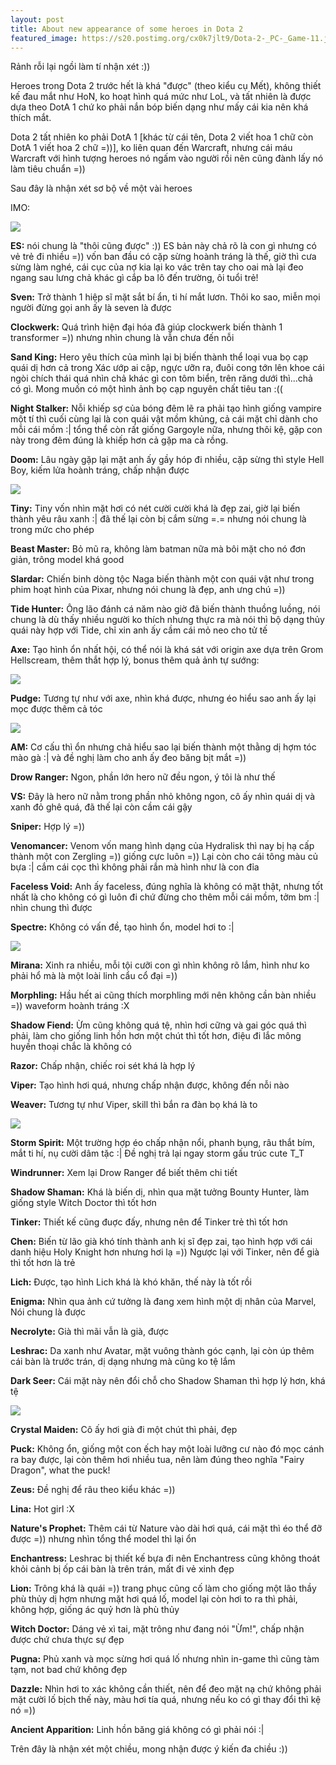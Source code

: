 ```yaml
---
layout: post
title: About new appearance of some heroes in Dota 2
featured_image: https://s20.postimg.org/cx0k7jlt9/Dota-2-_PC-_Game-11.jpg
---
```


Rảnh rỗi lại ngồi làm tí nhận xét :))
 
Heroes trong Dota 2 trước hết là khá "được" (theo kiểu cụ Mết), không thiết kế đau mắt như HoN, ko hoạt hình quá mức như LoL, và tất nhiên là được dựa theo DotA 1 chứ ko phải nắn bóp biến dạng như mấy cái kia nên khá thích mắt.
 
Dota 2 tất nhiên ko phải DotA 1 [khác từ cái tên, Dota 2 viết hoa 1 chữ còn DotA 1 viết hoa 2 chữ =))], ko liên quan đến Warcraft, nhưng cái máu Warcraft với hình tượng heroes nó ngấm vào người rồi nên cũng đành lấy nó làm tiêu chuẩn =))
 
Sau đây là nhận xét sơ bộ về một vài heroes

IMO:
 
<p class="img-center">
<img class="img-responsive" src="http://i.imgur.com/WQuvFrO.jpg">
</p> 

**ES:** nói chung là "thôi cũng được" :)) ES bản này chả rõ là con gì nhưng có vẻ trẻ đi nhiều =)) vốn ban đầu có cặp sừng hoành tráng là thế, giờ thì cưa sừng làm nghé, cái cục của nợ kia lại ko vác trên tay cho oai mà lại đeo ngang sau lưng chả khác gì cắp ba lô đến trường, ôi tuổi trẻ!
 
**Sven:** Trở thành 1 hiệp sĩ mặt sắt bí ẩn, ti hí mắt lươn. Thôi ko sao, miễn mọi người đừng gọi anh ấy là seven là được
 
**Clockwerk:** Quá trình hiện đại hóa đã giúp clockwerk biến thành 1 transformer =)) nhưng nhìn chung là vẫn chưa đến nỗi
 
**Sand King:** Hero yêu thích của mình lại bị biến thành thể loại vua bọ cạp quái dị hơn cả trong Xác ướp ai cập, ngực ưỡn ra, đuôi cong tớn lên khoe cái ngòi chích thái quá nhìn chả khác gì con tôm biển, trên răng dưới thì...chả có gì. Mong muốn có một hình ảnh bọ cạp nguyên chất tiêu tan :((
 
**Night Stalker:** Nỗi khiếp sợ của bóng đêm lẽ ra phải tạo hình giống vampire một tí thì cuối cùng lại là con quái vật mồm khủng, cả cái mặt chỉ dành cho mỗi cái mồm :&#124; tổng thể còn rất giống Gargoyle nữa, nhưng thôi kệ, gặp con này trong đêm đúng là khiếp hơn cả gặp ma cà rồng.
 
**Doom:** Lâu ngày gặp lại mặt anh ấy gầy hóp đi nhiều, cặp sừng thì style Hell Boy, kiếm lửa hoành tráng, chấp nhận được
 
<p class="img-center">
<img class="img-responsive" src="http://i.imgur.com/1LK00U8.jpg">
</p> 
 
**Tiny:** Tiny vốn nhìn mặt hơi có nét cười cười khá là đẹp zai, giờ lại biến thành yêu râu xanh :&#124; đã thế lại còn bị cắm sừng =.= nhưng nói chung là trong mức cho phép
 
**Beast Master:** Bỏ mũ ra, không làm batman nữa mà bôi mặt cho nó đơn giản, trông model khá good
 
**Slardar:** Chiến binh dòng tộc Naga biến thành một con quái vật như trong phim hoạt hình của Pixar, nhưng nói chung là đẹp, anh ưng chú =))
 
**Tide Hunter:** Ông lão đánh cá năm nào giờ đã biến thành thuồng luồng, nói chung là dù thấy nhiều người ko thích nhưng thực ra mà nói thì bộ dạng thủy quái này hợp với Tide, chỉ xin anh ấy cầm cái mỏ neo cho tử tế
 
**Axe:** Tạo hình ổn nhất hội, có thể nói là khá sát với origin axe dựa trên Grom Hellscream, thêm thắt hợp lý, bonus thêm quả ảnh tự sướng:
 
<p class="img-center">
<img class="img-responsive" src="http://i.imgur.com/R2FycqT.jpg">
</p> 
 
**Pudge:** Tương tự như với axe, nhìn khá được, nhưng éo hiểu sao anh ấy lại mọc được thêm cả tóc
 
<p class="img-center">
<img class="img-responsive" src="http://i.imgur.com/7tvRQqA.jpg">
</p> 
 
**AM:** Cơ cấu thì ổn nhưng chả hiểu sao lại biến thành một thằng dị hợm tóc mào gà :&#124; và đề nghị làm cho anh ấy đeo băng bịt mắt =))
 
**Drow Ranger:** Ngon, phần lớn hero nữ đều ngon, ý tôi là như thế
 
**VS:** Đây là hero nữ nằm trong phần nhỏ không ngon, cô ấy nhìn quái dị và xanh đỏ ghê quá, đã thế lại còn cầm cái gậy
 
**Sniper:** Hợp lý =))
 
**Venomancer:** Venom vốn mang hình dạng của Hydralisk thì nay bị hạ cấp thành một con Zergling =)) giống cực luôn =)) Lại còn cho cái tông màu củ bựa :&#124; cắm cái cọc thì không phải rắn mà hình như là con đỉa
 
**Faceless Void:** Anh ấy faceless, đúng nghĩa là không có mặt thật, nhưng tốt nhất là cho không có gì luôn đi chứ đừng cho thêm mỗi cái mồm, tởm bm :&#124; nhìn chung thì được
 
**Spectre:** Không có vấn đề, tạo hình ổn, model hơi to :&#124;
 
<p class="img-center">
<img class="img-responsive" src="http://i.imgur.com/oen5cL4.jpg">
</p> 
 
**Mirana:** Xinh ra nhiều, mỗi tội cưỡi con gì nhìn không rõ lắm, hình như ko phải hổ mà là một loài linh cẩu cổ đại =))
 
**Morphling:** Hầu hết ai cũng thích morphling mới nên không cần bàn nhiều =)) waveform hoành tráng :X
 
**Shadow Fiend:** Ừm cũng không quá tệ, nhìn hơi cững và gai góc quá thì phải, làm cho giống linh hồn hơn một chút thì tốt hơn, điệu đi lắc mông huyền thoại chắc là không có
 
**Razor:** Chấp nhận, chiếc roi sét khá là hợp lý
 
**Viper:** Tạo hình hơi quá, nhưng chấp nhận được, không đến nỗi nào
 
**Weaver:** Tương tự như Viper, skill thì bắn ra đàn bọ khá là to
 
<p class="img-center">
<img class="img-responsive" src="http://i.imgur.com/G66JFgF.jpg">
</p> 
 
**Storm Spirit:** Một trường hợp éo chấp nhận nổi, phanh bụng, râu thắt bím, mắt ti hí, nụ cười dâm tặc :&#124; Đề nghị trả lại ngay storm gấu trúc cute T_T
 
**Windrunner:** Xem lại Drow Ranger để biết thêm chi tiết
 
**Shadow Shaman:** Khá là biến dị, nhìn qua mặt tưởng Bounty Hunter, làm giống style Witch Doctor thì tốt hơn
 
**Tinker:** Thiết kế cũng đuợc đấy, nhưng nên để Tinker trẻ thì tốt hơn
 
**Chen:** Biến từ lão già khó tính thành anh kị sĩ đẹp zai, tạo hình hợp với cái danh hiệu Holy Knight hơn nhưng hơi lạ =)) Ngược lại với Tinker, nên để già thì tốt hơn là trẻ
 
**Lich:** Được, tạo hình Lich khá là khó khăn, thế này là tốt rồi
 
**Enigma:** Nhìn qua ảnh cứ tưởng là đang xem hình một dị nhân của Marvel, Nói chung là được
 
**Necrolyte:** Già thì mãi vẫn là già, được
 
**Leshrac:** Da xanh như Avatar, mặt vuông thành góc cạnh, lại còn úp thêm cái bàn là trước trán, dị dạng nhưng mà cũng ko tệ lắm
 
**Dark Seer:** Cái mặt này nên đổi chỗ cho Shadow Shaman thì hợp lý hơn, khá tệ
 
<p class="img-center">
<img class="img-responsive" src="http://i.imgur.com/f6o9rlh.jpg">
</p> 
 
**Crystal Maiden:** Cô ấy hơi già đi một chút thì phải, đẹp
 
**Puck:** Không ổn, giống một con ếch hay một loài lưỡng cư nào đó mọc cánh ra bay được, lại còn thêm hơi nhiều tua, nên làm đúng theo nghĩa "Fairy Dragon", what the puck!
 
**Zeus:** Đề nghị để râu theo kiểu khác =))
 
**Lina:** Hot girl :X
 
**Nature's Prophet:** Thêm cái từ Nature vào dài hơi quá, cái mặt thì éo thể đỡ được =)) nhưng nhìn tổng thể model thì lại ổn
 
**Enchantress:** Leshrac bị thiết kế bựa đi nên Enchantress cũng không thoát khỏi cảnh bị ốp cái bàn là trên trán, mất đi vẻ xinh đẹp
 
**Lion:** Trông khá là quái =)) trang phục cũng cố làm cho giống một lão thầy phù thủy dị hợm nhưng mặt hơi quá lố, model lại còn hơi to ra thì phải, không hợp, giống ác quỷ hơn là phù thủy
 
**Witch Doctor:** Dáng vẻ xì tai, mặt trông như đang nói "Ừm!", chấp nhận được chứ chưa thực sự đẹp
 
**Pugna:** Phủ xanh và mọc sừng hơi quá lố nhưng nhìn in-game thì cũng tàm tạm, not bad chứ không đẹp
 
**Dazzle:** Nhìn hơi to xác không cần thiết, nên để đeo mặt nạ chứ không phải mặt cười lố bịch thế này, màu hơi tía quá, nhưng nếu ko có gì thay đổi thì kệ nó =))
 
**Ancient Apparition:** Linh hồn băng giá không có gì phải nói :&#124;
 
Trên đây là nhận xét một chiều, mong nhận được ý kiến đa chiều :))